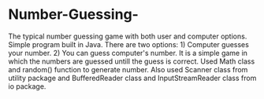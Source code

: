 # Number-Guessing-
The typical number guessing game with both user and computer options. Simple program built in Java.
There are two options: 1) Computer guesses your number.
                       2) You can guess computer's number.
It is a simple game in which the numbers are guessed untill the guess is correct.
Used Math class and random() function to generate number.
Also used Scanner class from utility package and BufferedReader class and InputStreamReader class from io package.
